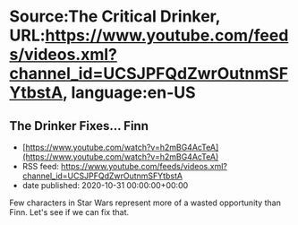 # Source:The Critical Drinker, URL:https://www.youtube.com/feeds/videos.xml?channel_id=UCSJPFQdZwrOutnmSFYtbstA, language:en-US

## The Drinker Fixes... Finn
 - [https://www.youtube.com/watch?v=h2mBG4AcTeA](https://www.youtube.com/watch?v=h2mBG4AcTeA)
 - RSS feed: https://www.youtube.com/feeds/videos.xml?channel_id=UCSJPFQdZwrOutnmSFYtbstA
 - date published: 2020-10-31 00:00:00+00:00

Few characters in Star Wars represent more of a wasted opportunity than Finn. Let's see if we can fix that.

